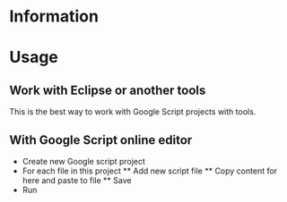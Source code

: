 # Information
# Usage
## Work with Eclipse or another tools
This is the best way to work with Google Script projects with tools.

## With Google Script online editor
* Create new Google script project
* For each file in this project
** Add new script file
** Copy content for here and paste to file
** Save
* Run 